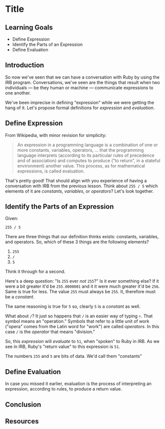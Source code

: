 # Title

## Learning Goals

* Define Expression
* Identify the Parts of an Expression
* Define Evaluation

## Introduction

So now we've seen that we can have a conversation with Ruby by using the IRB
program. Conversations, we've seen are the things that result when two
individuals &mdash; be they human or machine &mdash; communicate expressions to
one another.

We've been imprecise in defining "expression" while we were getting the hang
of it. Let's propose formal definitions for _expression_ and _evaluation_.

## Define Expression

From Wikipedia, with minor revision for simplicity:

> An expression in a programming language is a combination of one or more
> constants, variables, operators, ... that the programming language
> interprets (according to its particular rules of precedence and of association)
> and computes to produce ("to return", in a stateful environment) another value.
> This process, as for mathematical expressions, is called evaluation.

That's pretty good! That should align with you experience of having a
conversation with IRB from the previous lesson. Think about `255 / 5` which
elements of it are _constants_, _variables_, or _operators_? Let's look
together.

## Identify the Parts of an Expression

Given:

`255 / 5`

There are three things that our definition thinks exists: constants, variables,
and operators. So, which of these 3 things are the following elements?

1. `255`
2. `/`
3. `5`

Think it through for a second.

Here's a deep question: "Is `255` ever _not_ `255`?" Is it ever something else?
If it were a bit greater it'd be `255.0000001` and it it were much greater it'd
be `256`. Same is true for less. The value `255` must always be `255`. It,
therefore must be a _constant_.

The same reasoning is true for `5` so, clearly `5` is a _constant_ as well.

What about `/`? It just so happens that `/` is an easier way of typing `÷`.
That symbol means an "operation." Symbols that refer to a little unit of work
("opera" comes from the Latin word for "work") are called _operators_. In this
case `/` is the _operator_ that means "division."

So, this _expression_ will _evaluate_ to `51`, when "spoken" to Ruby in IRB.
As we see in IRB, Ruby's "return value" to this expression is `51`.

The numbers `255` and `5` are bits of data. We'd call them "constants"

## Define Evaluation

In case you missed it earlier, evaluation is the process of interpreting an
expression, according to rules, to produce a return value.

## Conclusion

## Resources
